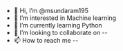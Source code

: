 - 👋 Hi, I’m @msundaram195
- 👀 I’m interested in Machine learning
- 🌱 I’m currently learning Python
- 💞️ I’m looking to collaborate on --
- 📫 How to reach me --
<!---
msundaram195/msundaram195 is a ✨ special ✨ repository because its `README.md` (this file) appears on your GitHub profile.
You can click the Preview link to take a look at your changes.
--->
